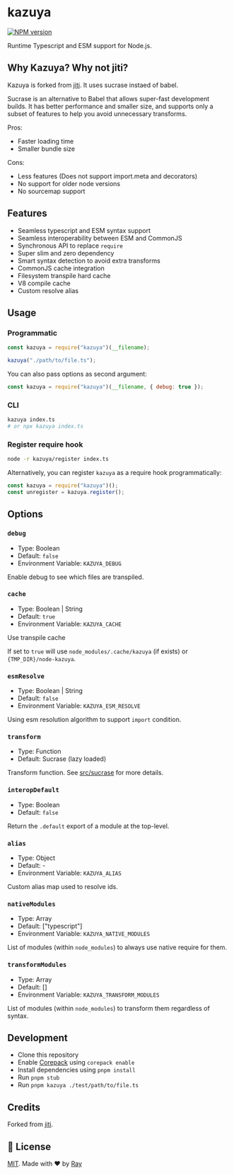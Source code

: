 # kazuya

[![NPM version](https://img.shields.io/npm/v/kazuya?color=a1b858&label=)](https://www.npmjs.com/package/kazuya)

Runtime Typescript and ESM support for Node.js.

## Why Kazuya? Why not jiti?

Kazuya is forked from [jiti](https://github.com/unjs/jiti). It uses sucrase instaed of babel.

Sucrase is an alternative to Babel that allows super-fast development builds. It has better performance and smaller size, and supports only a subset of features to help you avoid unnecessary transforms.

Pros:

- Faster loading time
- Smaller bundle size

Cons:

- Less features (Does not support import.meta and decorators)
- No support for older node versions
- No sourcemap support

## Features

- Seamless typescript and ESM syntax support
- Seamless interoperability between ESM and CommonJS
- Synchronous API to replace `require`
- Super slim and zero dependency
- Smart syntax detection to avoid extra transforms
- CommonJS cache integration
- Filesystem transpile hard cache
- V8 compile cache
- Custom resolve alias

## Usage

### Programmatic

```js
const kazuya = require("kazuya")(__filename);

kazuya("./path/to/file.ts");
```

You can also pass options as second argument:

```js
const kazuya = require("kazuya")(__filename, { debug: true });
```

### CLI

```bash
kazuya index.ts
# or npx kazuya index.ts
```

### Register require hook

```bash
node -r kazuya/register index.ts
```

Alternatively, you can register `kazuya` as a require hook programmatically:

```js
const kazuya = require("kazuya")();
const unregister = kazuya.register();
```

## Options

### `debug`

- Type: Boolean
- Default: `false`
- Environment Variable: `KAZUYA_DEBUG`

Enable debug to see which files are transpiled.

### `cache`

- Type: Boolean | String
- Default: `true`
- Environment Variable: `KAZUYA_CACHE`

Use transpile cache

If set to `true` will use `node_modules/.cache/kazuya` (if exists) or `{TMP_DIR}/node-kazuya`.

### `esmResolve`

- Type: Boolean | String
- Default: `false`
- Environment Variable: `KAZUYA_ESM_RESOLVE`

Using esm resolution algorithm to support `import` condition.

### `transform`

- Type: Function
- Default: Sucrase (lazy loaded)

Transform function. See [src/sucrase](./src/sucrase.ts) for more details.

### `interopDefault`

- Type: Boolean
- Default: `false`

Return the `.default` export of a module at the top-level.

### `alias`

- Type: Object
- Default: -
- Environment Variable: `KAZUYA_ALIAS`

Custom alias map used to resolve ids.

### `nativeModules`

- Type: Array
- Default: ["typescript"]
- Environment Variable: `KAZUYA_NATIVE_MODULES`

List of modules (within `node_modules`) to always use native require for them.

### `transformModules`

- Type: Array
- Default: []
- Environment Variable: `KAZUYA_TRANSFORM_MODULES`

List of modules (within `node_modules`) to transform them regardless of syntax.

## Development

- Clone this repository
- Enable [Corepack](https://github.com/nodejs/corepack) using `corepack enable`
- Install dependencies using `pnpm install`
- Run `pnpm stub`
- Run `pnpm kazuya ./test/path/to/file.ts`


## Credits

Forked from [jiti](https://github.com/unjs/jiti).

## 📝 License

[MIT](./LICENSE). Made with ❤️ by [Ray](https://github.com/so1ve)
